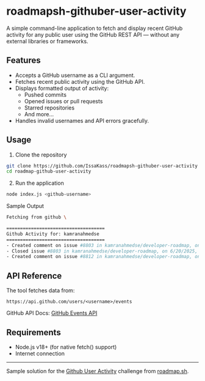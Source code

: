 # roadmapsh-githuber-user-activity

A simple command-line application to fetch and display recent GitHub activity for any public user using the GitHub REST API — without any external libraries or frameworks.

## Features

- Accepts a GitHub username as a CLI argument.
- Fetches recent public activity using the GitHub API.
- Displays formatted output of activity:
  - Pushed commits
  - Opened issues or pull requests
  - Starred repositories
  - And more...
- Handles invalid usernames and API errors gracefully.

## Usage

1. Clone the repository

```bash
git clone https://github.com/IssaKass/roadmapsh-githuber-user-activity
cd roadmap-github-user-activity
```

2. Run the application

```bash
node index.js <github-username>
```

Sample Output

```bash
Fetching from github \

====================================
Github Activity for: kamranahmedse
====================================
- Created comment on issue #8803 in kamranahmedse/developer-roadmap, on 6/20/2025, 8:31:24 PM
- Closed issue #8803 in kamranahmedse/developer-roadmap, on 6/20/2025, 8:31:23 PM
- Created comment on issue #8812 in kamranahmedse/developer-roadmap, on 6/20/2025, 8:29:11 PM
```

## API Reference

The tool fetches data from:

```
https://api.github.com/users/<username>/events
```

GitHub API Docs: [GitHub Events API](https://docs.github.com/en/rest/activity/events)

## Requirements

- Node.js v18+ (for native fetch() support)
- Internet connection

---

Sample solution for the [Github User Activity](https://roadmap.sh/projects/github-user-activity) challenge from [roadmap.sh](https://roadmap.sh).
